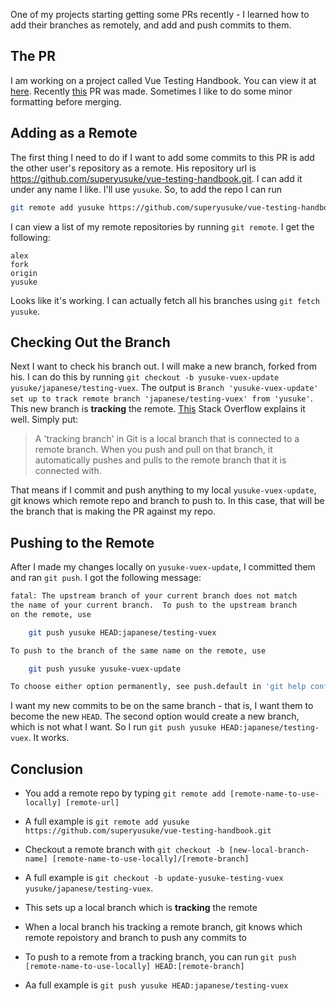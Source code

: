 One of my projects starting getting some PRs recently - I learned how to add their branches as remotely, and add and push commits to them.

## The PR

I am working on a project called Vue Testing Handbook. You can view it at [here](https://lmiller1990.github.io/vue-testing-handbook/). Recently [this](https://github.com/lmiller1990/vue-testing-handbook/pull/59) PR was made. Sometimes I like to do some minor formatting before merging.

## Adding as a Remote

The first thing I need to do if I want to add some commits to this PR is add the other user's repository as a remote. His repository url is https://github.com/superyusuke/vue-testing-handbook.git. I can add it under any name I like. I'll use `yusuke`. So, to add the repo I can run

```sh
git remote add yusuke https://github.com/superyusuke/vue-testing-handbook.git
```

I can view a list of my remote repositories by running `git remote`. I get the following: 

```
alex
fork
origin
yusuke
```

Looks like it's working. I can actually fetch all his branches using `git fetch yusuke`.

## Checking Out the Branch

Next I want to check his branch out. I will make a new branch, forked from his. I can do this by running `git checkout -b yusuke-vuex-update yusuke/japanese/testing-vuex`. The output is `Branch 'yusuke-vuex-update' set up to track remote branch 'japanese/testing-vuex' from 'yusuke'`. This new branch is __tracking__ the remote. [This](https://stackoverflow.com/questions/4693588/git-what-is-a-tracking-branch) Stack Overflow explains it well. Simply put:

> A 'tracking branch' in Git is a local branch that is connected to a remote branch. When you push and pull on that branch, it automatically pushes and pulls to the remote branch that it is connected with.

That means if I commit and push anything to my local `yusuke-vuex-update`, git knows which remote repo and branch to push to. In this case, that will be the branch that is making the PR against my repo.

## Pushing to the Remote

After I made my changes locally on `yusuke-vuex-update`, I committed them and ran `git push`. I got the following message:

```sh
fatal: The upstream branch of your current branch does not match
the name of your current branch.  To push to the upstream branch
on the remote, use

    git push yusuke HEAD:japanese/testing-vuex

To push to the branch of the same name on the remote, use

    git push yusuke yusuke-vuex-update

To choose either option permanently, see push.default in 'git help config'.
```

I want my new commits to be on the same branch - that is, I want them to become the new `HEAD`. The second option would create a new branch, which is not what I want. So I run `git push yusuke HEAD:japanese/testing-vuex`. It works.

## Conclusion

- You add a remote repo by typing `git remote add [remote-name-to-use-locally] [remote-url]`
- A full example is `git remote add yusuke https://github.com/superyusuke/vue-testing-handbook.git`

- Checkout a remote branch with `git checkout -b [new-local-branch-name] [remote-name-to-use-locally]/[remote-branch]`
- A full example is `git checkout -b update-yusuke-testing-vuex yusuke/japanese/testing-vuex`.
- This sets up a local branch which is __tracking__ the remote
- When a local branch his tracking a remote branch, git knows which remote repoistory and branch to push any commits to

- To push to a remote from a tracking branch, you can run `git push [remote-name-to-use-locally] HEAD:[remote-branch]`
- Aa full example is `git push yusuke HEAD:japanese/testing-vuex`
